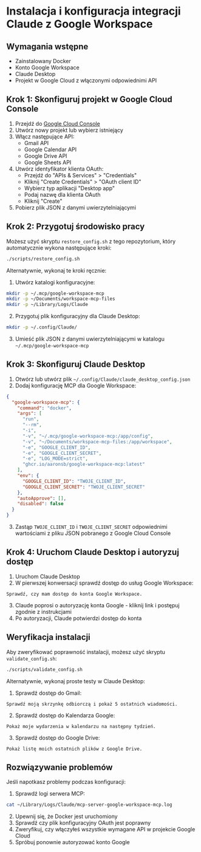 # Instalacja i konfiguracja integracji Claude z Google Workspace

## Wymagania wstępne

- Zainstalowany Docker
- Konto Google Workspace
- Claude Desktop
- Projekt w Google Cloud z włączonymi odpowiednimi API

## Krok 1: Skonfiguruj projekt w Google Cloud Console

1. Przejdź do [Google Cloud Console](https://console.cloud.google.com/)
2. Utwórz nowy projekt lub wybierz istniejący
3. Włącz następujące API:
   - Gmail API
   - Google Calendar API
   - Google Drive API
   - Google Sheets API
4. Utwórz identyfikator klienta OAuth:
   - Przejdź do "APIs & Services" > "Credentials"
   - Kliknij "Create Credentials" > "OAuth client ID"
   - Wybierz typ aplikacji "Desktop app"
   - Podaj nazwę dla klienta OAuth
   - Kliknij "Create"
5. Pobierz plik JSON z danymi uwierzytelniającymi

## Krok 2: Przygotuj środowisko pracy

Możesz użyć skryptu `restore_config.sh` z tego repozytorium, który automatycznie wykona następujące kroki:

```bash
./scripts/restore_config.sh
```

Alternatywnie, wykonaj te kroki ręcznie:

1. Utwórz katalogi konfiguracyjne:

```bash
mkdir -p ~/.mcp/google-workspace-mcp
mkdir -p ~/Documents/workspace-mcp-files
mkdir -p ~/Library/Logs/Claude
```

2. Przygotuj plik konfiguracyjny dla Claude Desktop:

```bash
mkdir -p ~/.config/Claude/
```

3. Umieść plik JSON z danymi uwierzytelniającymi w katalogu `~/.mcp/google-workspace-mcp`

## Krok 3: Skonfiguruj Claude Desktop

1. Otwórz lub utwórz plik `~/.config/Claude/claude_desktop_config.json`
2. Dodaj konfigurację MCP dla Google Workspace:

```json
{
  "google-workspace-mcp": {
    "command": "docker",
    "args": [
      "run",
      "--rm",
      "-i",
      "-v", "~/.mcp/google-workspace-mcp:/app/config",
      "-v", "~/Documents/workspace-mcp-files:/app/workspace",
      "-e", "GOOGLE_CLIENT_ID",
      "-e", "GOOGLE_CLIENT_SECRET",
      "-e", "LOG_MODE=strict",
      "ghcr.io/aaronsb/google-workspace-mcp:latest"
    ],
    "env": {
      "GOOGLE_CLIENT_ID": "TWOJE_CLIENT_ID",
      "GOOGLE_CLIENT_SECRET": "TWOJE_CLIENT_SECRET"
    },
    "autoApprove": [],
    "disabled": false
  }
}
```

3. Zastąp `TWOJE_CLIENT_ID` i `TWOJE_CLIENT_SECRET` odpowiednimi wartościami z pliku JSON pobranego z Google Cloud Console

## Krok 4: Uruchom Claude Desktop i autoryzuj dostęp

1. Uruchom Claude Desktop
2. W pierwszej konwersacji sprawdź dostęp do usług Google Workspace:

```
Sprawdź, czy mam dostęp do konta Google Workspace.
```

3. Claude poprosi o autoryzację konta Google - kliknij link i postępuj zgodnie z instrukcjami
4. Po autoryzacji, Claude potwierdzi dostęp do konta

## Weryfikacja instalacji

Aby zweryfikować poprawność instalacji, możesz użyć skryptu `validate_config.sh`:

```bash
./scripts/validate_config.sh
```

Alternatywnie, wykonaj proste testy w Claude Desktop:

1. Sprawdź dostęp do Gmail:

```
Sprawdź moją skrzynkę odbiorczą i pokaż 5 ostatnich wiadomości.
```

2. Sprawdź dostęp do Kalendarza Google:

```
Pokaż moje wydarzenia w kalendarzu na następny tydzień.
```

3. Sprawdź dostęp do Google Drive:

```
Pokaż listę moich ostatnich plików z Google Drive.
```

## Rozwiązywanie problemów

Jeśli napotkasz problemy podczas konfiguracji:

1. Sprawdź logi serwera MCP:

```bash
cat ~/Library/Logs/Claude/mcp-server-google-workspace-mcp.log
```

2. Upewnij się, że Docker jest uruchomiony
3. Sprawdź czy plik konfiguracyjny OAuth jest poprawny
4. Zweryfikuj, czy włączyłeś wszystkie wymagane API w projekcie Google Cloud
5. Spróbuj ponownie autoryzować konto Google
